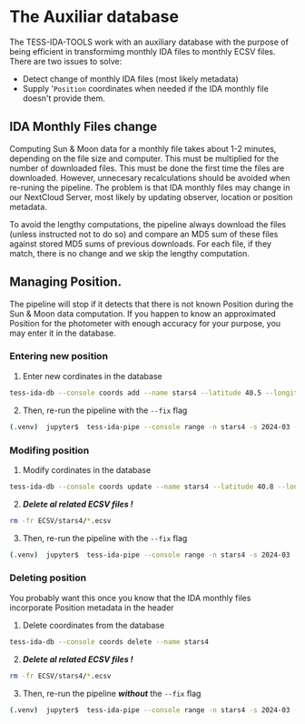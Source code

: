 # The Auxiliar database

The TESS-IDA-TOOLS work with an auxiliary database with the purpose of being efficient in transformimg monthly IDA files to monthly ECSV files.
There are two issues to solve:
* Detect change of monthly IDA files (most likely metadata)
* Supply '`Position` coordinates when needed if the IDA monthly file doesn't provide them.

## IDA Monthly Files change

Computing Sun & Moon data for a monthly file takes about 1-2 minutes, depending on the file size and computer. This must be multiplied
for the number of downloaded files. This must be done the first time the files are downloaded. 
However, unnecesary recalculations should be avoided when re-runing the pipeline. The problem is that IDA monthly files may change 
in our NextCloud Server, most likely by updating observer, location or position metadata.

To avoid the lengthy computations, the pipeline always download the files (unless instructed not to do so) 
and compare an MD5 sum of these files against stored MD5 sums of previous downloads. 
For each file, if they match, there is no change and we skip the lengthy computation.

## Managing Position.

The pipeline will stop if it detects that there is not known Position during the Sun & Moon data computation.
If you happen to know an approximated Position for the photometer with enough accuracy for your purpose, you may enter it
in the database.

### Entering new position

1. Enter new cordinates in the database

```bash
tess-ida-db --console coords add --name stars4 --latitude 40.5 --longitude -3.1 --height 650
```

2. Then, re-run the pipeline with the `--fix` flag

```bash
(.venv)  jupyter$  tess-ida-pipe --console range -n stars4 -s 2024-03 -u 2024-06 -i IDA -o ECSV --fix
```

### Modifing position

1. Modify cordinates in the database

```bash
tess-ida-db --console coords update --name stars4 --latitude 40.8 --longitude -3.15 --height 690
```

2. ***Delete al related ECSV files !***

```bash
rm -fr ECSV/stars4/*.ecsv
```

3. Then, re-run the pipeline with the `--fix` flag

```bash
(.venv)  jupyter$  tess-ida-pipe --console range -n stars4 -s 2024-03 -u 2024-06 -i IDA -o ECSV --fix
```


### Deleting position

You probably want this once you know that the IDA monthly files incorporate Position metadata in the header


1. Delete coordinates from the database

```bash
tess-ida-db --console coords delete --name stars4
```

2. ***Delete al related ECSV files !***

```bash
rm -fr ECSV/stars4/*.ecsv
```

3. Then, re-run the pipeline ***without*** the  `--fix` flag

```bash
(.venv)  jupyter$  tess-ida-pipe --console range -n stars4 -s 2024-03 -u 2024-06 -i IDA -o ECSV
```
